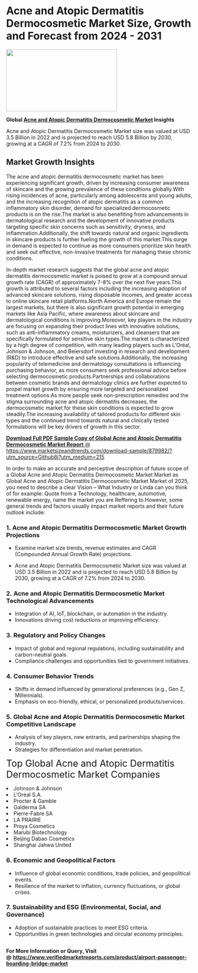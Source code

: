 <H1>Acne and Atopic Dermatitis Dermocosmetic Market Size, Growth and Forecast from 2024 - 2031</H1><img class="aligncenter size-medium wp-image-584254" src="https://thirdeyenews.in/wp-content/uploads/2024/09/Global-Market-Research-300x168.jpeg" alt="" width="300" height="168" /><p><strong>Global&nbsp;<a href="https://www.marketsizeandtrends.com/download-sample/879982/?utm_source=Github8j?utm_medium=215">Acne and Atopic Dermatitis Dermocosmetic Market</a> Insights</strong></p><p>Acne and Atopic Dermatitis Dermocosmetic Market size was valued at USD 3.5 Billion in 2022 and is projected to reach USD 5.8 Billion by 2030, growing at a CAGR of 7.2% from 2024 to 2030.</p><p><h2>Market Growth Insights</h2> <p>The acne and atopic dermatitis dermocosmetic market has been experiencing significant growth, driven by increasing consumer awareness of skincare and the growing prevalence of these conditions globally.With rising incidences of acne, particularly among adolescents and young adults, and the increasing recognition of atopic dermatitis as a common inflammatory skin disorder, demand for specialized dermocosmetic products is on the rise.The market is also benefiting from advancements in dermatological research and the development of innovative products targeting specific skin concerns such as sensitivity, dryness, and inflammation.Additionally, the shift towards natural and organic ingredients in skincare products is further fueling the growth of this market.This surge in demand is expected to continue as more consumers prioritize skin health and seek out effective, non-invasive treatments for managing these chronic conditions.</p> <p><a href="sample_link"></a></p> <p>In-depth market research suggests that the global acne and atopic dermatitis dermocosmetic market is poised to grow at a compound annual growth rate (CAGR) of approximately 7-8% over the next five years.This growth is attributed to several factors including the increasing adoption of advanced skincare solutions, rising disposable incomes, and greater access to online skincare retail platforms.North America and Europe remain the largest markets, but there is also significant growth potential in emerging markets like Asia Pacific, where awareness about skincare and dermatological conditions is improving.Moreover, key players in the industry are focusing on expanding their product lines with innovative solutions, such as anti-inflammatory creams, moisturizers, and cleansers that are specifically formulated for sensitive skin types.The market is characterized by a high degree of competition, with many leading players such as L'Oréal, Johnson & Johnson, and Beiersdorf investing in research and development (R&D) to introduce effective and safe solutions.Additionally, the increasing popularity of telemedicine and dermatology consultations is influencing purchasing behavior, as more consumers seek professional advice before selecting dermocosmetic products.Partnerships and collaborations between cosmetic brands and dermatology clinics are further expected to propel market growth by ensuring more targeted and personalized treatment options.As more people seek non-prescription remedies and the stigma surrounding acne and atopic dermatitis decreases, the dermocosmetic market for these skin conditions is expected to grow steadily.The increasing availability of tailored products for different skin types and the continued trend towards natural and clinically tested formulations will be key drivers of growth in this sector.</p> <p><a href="get_more_link"></p><p><span class=""><strong>Download Full PDF Sample Copy of Global Acne and Atopic Dermatitis Dermocosmetic Market Report</strong> @ <a href="https://www.marketsizeandtrends.com/download-sample/879982/?utm_source=Github8j?utm_medium=215" target="_blank">https://www.marketsizeandtrends.com/download-sample/879982/?utm_source=Github8j?utm_medium=215</a></span></p><p>In order to make an accurate and perceptive description of future scope of a Global&nbsp;Acne and Atopic Dermatitis Dermocosmetic Market Market as Global&nbsp;Acne and Atopic Dermatitis Dermocosmetic Market Market of 2025, you need to describe a clear Vision &ndash; What Industry or Linda can you think of for example: Quote from a Technology, healthcare, automotive, renewable energy, name the market you are Reffering to.However, some general trends and factors usually impact market reports and their future outlook include:</p><h3>1.&nbsp;<strong>Acne and Atopic Dermatitis Dermocosmetic Market Growth Projections</strong></h3><ul><li>Examine market size trends, revenue estimates and CAGR (Compounded Annual Growth Rate) projections.</li><li><p>Acne and Atopic Dermatitis Dermocosmetic Market size was valued at USD 3.5 Billion in 2022 and is projected to reach USD 5.8 Billion by 2030, growing at a CAGR of 7.2% from 2024 to 2030.</p></li></ul><h3>2.&nbsp;<strong>Acne and Atopic Dermatitis Dermocosmetic Market Technological Advancements</strong></h3><ul><li>Integration of AI, IoT, blockchain, or automation in the industry.</li><li>Innovations driving cost reductions or improving efficiency.</li></ul><h3>3.&nbsp;<strong>Regulatory and Policy Changes</strong></h3><ul><li>Impact of global and regional regulations, including sustainability and carbon-neutral goals.</li><li>Compliance challenges and opportunities tied to government initiatives.</li></ul><h3>4.&nbsp;<strong>Consumer Behavior Trends</strong></h3><ul><li>Shifts in demand influenced by generational preferences (e.g., Gen Z, Millennials).</li><li>Emphasis on eco-friendly, ethical, or personalized products/services.</li></ul><h3>5.&nbsp;<strong>Global Acne and Atopic Dermatitis Dermocosmetic Market Competitive Landscape</strong></h3><ul><li>Analysis of key players, new entrants, and partnerships shaping the industry.</li><li>Strategies for differentiation and market penetration.</li></ul><p data-pm-slice="1 1 []"><span style="color: inherit; font-family: inherit; font-size: 25px;">Top Global Acne and Atopic Dermatitis Dermocosmetic Market Companies</span></p><div class="" data-test-id=""><p><li>Johnson & Johnson</li><li> L'Oreal S.A.</li><li> Procter & Gamble</li><li> Galderma SA</li><li> Pierre-Fabre SA</li><li> LA PRAIRIE</li><li> Proya Cosmetics</li><li> Marubi Biotechnology</li><li> Beijing Dabao Cosmetics</li><li> Shanghai Jahwa United</li></p></div><h3>6.&nbsp;<strong>Economic and Geopolitical Factors</strong></h3><ul><li>Influence of global economic conditions, trade policies, and geopolitical events.</li><li>Resilience of the market to inflation, currency fluctuations, or global crises.</li></ul><h3>7.&nbsp;<strong>Sustainability and ESG (Environmental, Social, and Governance)</strong></h3><ul><li>Adoption of sustainable practices to meet ESG criteria.</li><li>Opportunities in green technologies and circular economy principles.</li></ul><h2><strong style="font-size: 14px;">For More Information or Query, Visit @&nbsp;</strong><a style="background-color: #ffffff; font-size: 14px;" href="https://www.marketsizeandtrends.com/report/acne-and-atopic-dermatitis-dermocosmetic-market/" target="_blank">https://www.verifiedmarketreports.com/product/airport-passenger-boarding-bridge-market</a></h2>